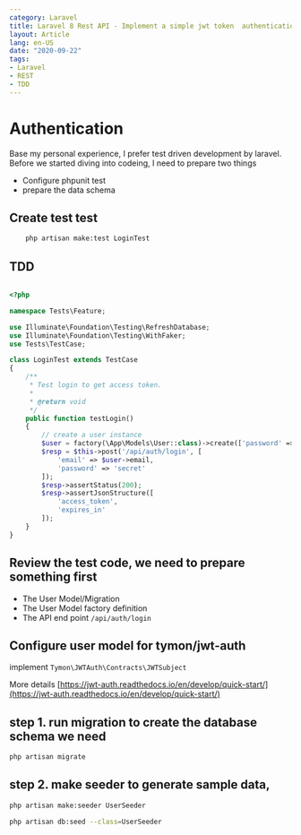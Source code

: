 ```yaml
---
category: Laravel
title: Laravel 8 Rest API - Implement a simple jwt token  authentication
layout: Article
lang: en-US
date: "2020-09-22"
tags:
- Laravel
- REST
- TDD
---
```



# Authentication

Base my personal experience, I prefer test driven development by laravel. Before we started diving into codeing, I need to prepare two things

- Configure phpunit test
- prepare the data schema

## Create test test

```bash
    php artisan make:test LoginTest
```

## TDD

``` php

<?php

namespace Tests\Feature;

use Illuminate\Foundation\Testing\RefreshDatabase;
use Illuminate\Foundation\Testing\WithFaker;
use Tests\TestCase;

class LoginTest extends TestCase
{
    /**
     * Test login to get access token.
     *
     * @return void
     */
    public function testLogin()
    {
        // create a user instance
        $user = factory(\App\Models\User::class)->create(['password' => 'secret', 'username' => 'tookit','email'=>'wangqiangshen@gmail.com','flag' => 1]);
        $resp = $this->post('/api/auth/login', [
            'email' => $user->email,
            'password' => 'secret'
        ]);
        $resp->assertStatus(200);
        $resp->assertJsonStructure([
            'access_token',
            'expires_in'
        ]);
    }
}

```

## Review the test code,  we need to prepare something first

- The User Model/Migration
- The User Model factory definition
- The API end point `/api/auth/login`


## Configure user model for tymon/jwt-auth

implement `Tymon\JWTAuth\Contracts\JWTSubject`

More details [https://jwt-auth.readthedocs.io/en/develop/quick-start/](https://jwt-auth.readthedocs.io/en/develop/quick-start/)

## step 1. run migration to create the database schema we need


```bash
php artisan migrate

```

## step 2. make seeder to generate sample data,

```bash
php artisan make:seeder UserSeeder

php artisan db:seed --class=UserSeeder

